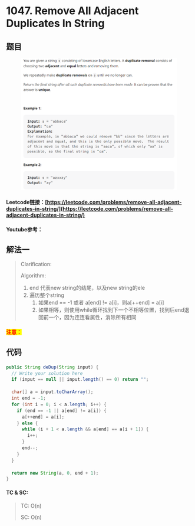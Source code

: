 # 1047. Remove All Adjacent Duplicates In String

## 题目

<figure><img src=".gitbook/assets/image (5).png" alt=""><figcaption></figcaption></figure>

#### Leetcode链接：[https://leetcode.com/problems/remove-all-adjacent-duplicates-in-string/](https://leetcode.com/problems/remove-all-adjacent-duplicates-in-string/)

#### Youtube参考：

## 解法一

> Clarification:&#x20;
>
> Algorithm:&#x20;
>
> 1. end 代表new string的结尾，以及new string的ele
> 2. 遍历整个string
>    1. 如果end == -1 或者 a\[end] != a\[i]，则a\[++end] = a\[i]
>    2. 如果相等，则使用while循环找到下一个不相等位置，找到后end退回前一个，因为连连看属性，消除所有相同

#### <mark style="color:red;">注意：</mark>

## 代码

```java
public String deDup(String input) {
  // Write your solution here
  if (input == null || input.length() == 0) return "";

  char[] a = input.toCharArray();
  int end = -1;
  for (int i = 0; i < a.length; i++) {
    if (end == -1 || a[end] != a[i]) {
      a[++end] = a[i];
    } else {
      while (i + 1 < a.length && a[end] == a[i + 1]) {
        i++;
      }
      end--;
    }
  }

  return new String(a, 0, end + 1);
}
```

#### TC & SC:&#x20;

> TC: O(n)
>
> SC: O(n)
